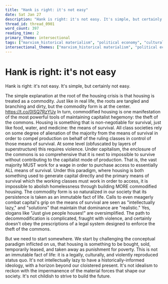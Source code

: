 ```yaml
---
title: "Hank is right: it's not easy"
date: Sat Jan 27
description: "Hank is right: it's not easy. It's simple, but certainly not easy."
thread_id: thread_0901
word_count: 397
reading_time: 2
primary_theme: intersectional
tags: ["marxism_historical materialism", "political economy", "cultural criticism"]
intersectional_themes: ["marxism_historical materialism", "political economy", "cultural criticism"]
---
```


# Hank is right: it's not easy

Hank is right: it's not easy. It's simple, but certainly not easy.

The simple explanation at the root of the housing crisis is that housing is treated as a commodity. Just like in real life, the roots are tangled and branching and dirty, but the commodity form is at the center. https://t.co/0ISQ7RzYUy In turn, commodified housing is one manifestation of the most powerful tools of maintaining capitalist hegemony: the theft of the commons. Housing is something that is non-negotiable for survival, just like food, water, and medicine: the means of survival. All class societies rely on some degree of alienation of the majority from the means of survival in order to compel production on behalf of the ruling classes in control of those means of survival. At some level (obfuscated by layers of superstructure) this requires violence. Under capitalism, the enclosure of the commons is so comprehensive that it is next to impossible to survive without contributing to the capitalist mode of production. That is, the vast majority MUST work for a wage in order to purchase access to essentially ALL means of survival. Under this paradigm, where housing is both something used to generate capital directly and the primary means of survival which the working classes must work in order to access, it is impossible to abolish homelessness through building MORE commodified housing. The commodity form is so naturalized in our society that its persistence is taken as an immutable fact of life. Calls to even meagerly combat capital's grip on the means of survival are seen as "intellectually lazy," and "solutions" that maintain that dominance are "realistic." Yes, slogans like "Just give people houses!" are oversimplified. The path to decommodification is complicated, fraught with violence, and certainly doesn't obey the prescriptions of a legal system designed to enforce the theft of the commons.

But we need to start somewhere. We start by challenging the conceptual paradigm inflicted on us, that housing is something to be bought, sold, temporarily leased, and taken away as punishment for poverty. This is not an immutable fact of life: it is a legally, culturally, and violently reproduced status quo. It's not intellectually lazy to have a historically-informed ideology, with a horizon beyond our cloistered present. It's not idealism to reckon with the impermanence of the material forces that shape our society. It's not childish to strive to build the future.